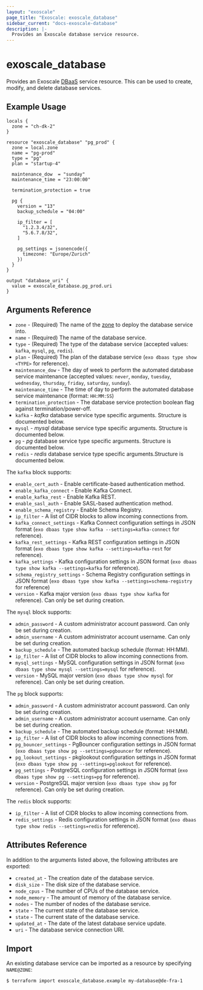 ```yaml
---
layout: "exoscale"
page_title: "Exoscale: exoscale_database"
sidebar_current: "docs-exoscale-database"
description: |-
  Provides an Exoscale database service resource.
---
```


# exoscale\_database

Provides an Exoscale [DBaaS][dbaas-doc] service resource. This can be used to create, modify, and delete database services.


## Example Usage

```hcl
locals {
  zone = "ch-dk-2"
}

resource "exoscale_database" "pg_prod" {
  zone = local.zone
  name = "pg-prod"
  type = "pg"
  plan = "startup-4"
  
  maintenance_dow  = "sunday"
  maintenance_time = "23:00:00"

  termination_protection = true
  
  pg {
    version = "13"
    backup_schedule = "04:00"

    ip_filter = [
      "1.2.3.4/32",
      "5.6.7.8/32",
    ]
    
    pg_settings = jsonencode({
      timezone: "Europe/Zurich"
    })
  }
}

output "database_uri" {
  value = exoscale_database.pg_prod.uri
}
```


## Arguments Reference

* `zone` - (Required) The name of the [zone][zone] to deploy the database service into.
* `name` - (Required) The name of the database service.
* `type` - (Required) The type of the database service (accepted values: `kafka`, `mysql`, `pg`, `redis`).
* `plan` - (Required) The plan of the database service (`exo dbaas type show <TYPE>` for reference).
* `maintenance_dow` - The day of week to perform the automated database service maintenance (accepted values: `never`, `monday`, `tuesday`, `wednesday`, `thursday`, `friday`, `saturday`, `sunday`).
* `maintenance_time` - The time of day to perform the automated database service maintenance (format: `HH:MM:SS`)
* `termination_protection` - The database service protection boolean flag against termination/power-off.
* `kafka` - *kafka* database service type specific arguments. Structure is documented below.
* `mysql` - *mysql* database service type specific arguments. Structure is documented below.
* `pg` - *pg* database service type specific arguments. Structure is documented below.
* `redis` - *redis* database service type specific arguments.Structure is documented below.

The `kafka` block supports:

* `enable_cert_auth` - Enable certificate-based authentication method.
* `enable_kafka_connect` - Enable Kafka Connect.
* `enable_kafka_rest` - Enable Kafka REST.
* `enable_sasl_auth` - Enable SASL-based authentication method.
* `enable_schema_registry` - Enable Schema Registry.
* `ip_filter` - A list of CIDR blocks to allow incoming connections from.
* `kafka_connect_settings` - Kafka Connect configuration settings in JSON format (`exo dbaas type show kafka --settings=kafka-connect` for reference).
* `kafka_rest_settings` - Kafka REST configuration settings in JSON format (`exo dbaas type show kafka --settings=kafka-rest` for reference).
* `kafka_settings` - Kafka configuration settings in JSON format (`exo dbaas type show kafka --settings=kafka` for reference).
* `schema_registry_settings` - Schema Registry configuration settings in JSON format (`exo dbaas type show kafka --settings=schema-registry` for reference)
* `version` - Kafka major version (`exo dbaas type show kafka` for reference). Can only be set during creation.

The `mysql` block supports:

* `admin_password` - A custom administrator account password. Can only be set during creation.
* `admin_username` - A custom administrator account username. Can only be set during creation.
* `backup_schedule` - The automated backup schedule (format: HH:MM).
* `ip_filter` - A list of CIDR blocks to allow incoming connections from.
* `mysql_settings` - MySQL configuration settings in JSON format (`exo dbaas type show mysql --settings=mysql` for reference).
* `version` - MySQL major version (`exo dbaas type show mysql` for reference). Can only be set during creation.

The `pg` block supports:

* `admin_password` - A custom administrator account password. Can only be set during creation.
* `admin_username` - A custom administrator account username. Can only be set during creation.
* `backup_schedule` - The automated backup schedule (format: HH:MM).
* `ip_filter` - A list of CIDR blocks to allow incoming connections from.
* `pg_bouncer_settings` - PgBouncer configuration settings in JSON format (`exo dbaas type show pg --settings=pgbouncer` for reference).
* `pg_lookout_settings` - pkglookout configuration settings in JSON format (`exo dbaas type show pg --settings=pglookout` for reference).
* `pg_settings` - PostgreSQL configuration settings in JSON format (`exo dbaas type show pg --settings=pg` for reference).
* `version` - PostgreSQL major version (`exo dbaas type show pg` for reference). Can only be set during creation.

The `redis` block supports:

* `ip_filter` - A list of CIDR blocks to allow incoming connections from.
* `redis_settings` - Redis configuration settings in JSON format (`exo dbaas type show redis --settings=redis` for reference).


## Attributes Reference

In addition to the arguments listed above, the following attributes are exported:

* `created_at` - The creation date of the database service.
* `disk_size` - The disk size of the database service.
* `node_cpus` - The number of CPUs of the database service.
* `node_memory` - The amount of memory of the database service.
* `nodes` - The number of nodes of the database service.
* `state` - The current state of the database service.
* `state` - The current state of the database service.
* `updated_at` - The date of the latest database service update.
* `uri` - The database service connection URI.


## Import

An existing database service can be imported as a resource by specifying `NAME@ZONE`:

```console
$ terraform import exoscale_database.example my-database@de-fra-1
```


[dbaas-doc]: https://community.exoscale.com/documentation/dbaas/
[zone]: https://www.exoscale.com/datacenters/

